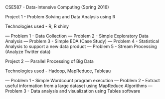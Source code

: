 CSE587 - Data-Intensive Computing (Spring 2016)


Project 1 - Problem Solving and Data Analysis using R

Technologies used - R, R shiny

— Problem 1 - Data Collection
— Problem 2 - Simple Exploratory Data Analysis
— Problem 3 - Simple EDA (Case Study)
— Problem 4 - Statistical Analysis to support a new data product
— Problem 5 - Stream Processing (Analyze Twitter data)


Project 2 — Parallel Processing of Big Data

Technologies used - Hadoop, MapReduce, Tableau

— Problem 1 - Simple Wordcount program execution
— Problem 2 - Extract useful information from a large dataset using MapReduce Algorithms
— Problem 3 - Data analysis and visualization using Tables software